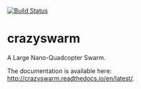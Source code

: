 [![Build Status](https://travis-ci.org/USC-ACTLab/crazyswarm.svg?branch=master)](https://travis-ci.org/USC-ACTLab/crazyswarm)

# crazyswarm
A Large Nano-Quadcopter Swarm.

The documentation is available here: http://crazyswarm.readthedocs.io/en/latest/.
